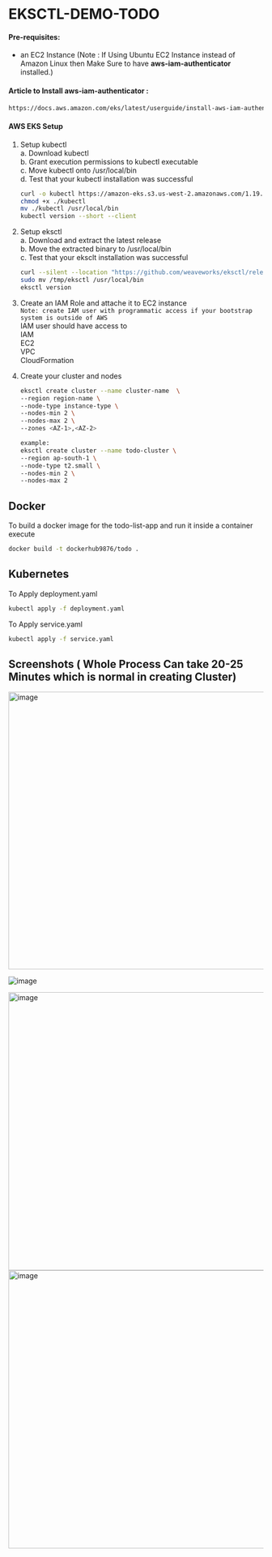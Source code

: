 # EKSCTL-DEMO-TODO

#### Pre-requisites: 
  - an EC2 Instance (Note : If Using Ubuntu EC2 Instance instead of Amazon Linux then Make Sure to have **aws-iam-authenticator** installed.)


#### Article to Install aws-iam-authenticator :
```sh
https://docs.aws.amazon.com/eks/latest/userguide/install-aws-iam-authenticator.html
```

#### AWS EKS Setup 
1. Setup kubectl   
   a. Download kubectl  
   b. Grant execution permissions to kubectl executable   
   c. Move kubectl onto /usr/local/bin   
   d. Test that your kubectl installation was successful    
   ```sh 
   curl -o kubectl https://amazon-eks.s3.us-west-2.amazonaws.com/1.19.6/2021-01-05/bin/linux/amd64/kubectl
   chmod +x ./kubectl
   mv ./kubectl /usr/local/bin 
   kubectl version --short --client
   ```
2. Setup eksctl   
   a. Download and extract the latest release   
   b. Move the extracted binary to /usr/local/bin   
   c. Test that your eksclt installation was successful   
   ```sh
   curl --silent --location "https://github.com/weaveworks/eksctl/releases/latest/download/eksctl_$(uname -s)_amd64.tar.gz" | tar xz -C /tmp
   sudo mv /tmp/eksctl /usr/local/bin
   eksctl version
   ```
  
3. Create an IAM Role and attache it to EC2 instance    
   `Note: create IAM user with programmatic access if your bootstrap system is outside of AWS`   
   IAM user should have access to   
   IAM   
   EC2   
   VPC    
   CloudFormation

4. Create your cluster and nodes 
   ```sh
   eksctl create cluster --name cluster-name  \
   --region region-name \
   --node-type instance-type \
   --nodes-min 2 \
   --nodes-max 2 \ 
   --zones <AZ-1>,<AZ-2>
   
   example:
   eksctl create cluster --name todo-cluster \
   --region ap-south-1 \
   --node-type t2.small \
   --nodes-min 2 \
   --nodes-max 2
    ```




## Docker

To build a docker image for the todo-list-app and run it inside a container execute

```sh
docker build -t dockerhub9876/todo .
```


## Kubernetes

To Apply deployment.yaml

```sh
kubectl apply -f deployment.yaml
```


To Apply service.yaml

```sh
kubectl apply -f service.yaml
```


## Screenshots ( Whole Process Can take 20-25 Minutes which is normal in creating Cluster)

<img width="548" alt="image" src="https://user-images.githubusercontent.com/110477025/210777883-4eafd817-64ce-4ade-8952-7d6cab8a9d81.png">


![image](https://user-images.githubusercontent.com/110477025/210777995-c1308f1a-0b75-4c59-96ee-c5f1be7b3fff.png)


<img width="549" alt="image" src="https://user-images.githubusercontent.com/110477025/210778102-3ebf4770-6fb3-4b82-bf51-ade2c330c52b.png">


<img width="549" alt="image" src="https://user-images.githubusercontent.com/110477025/210778171-c04f3b85-dd77-48ae-892e-b750b6307353.png">






